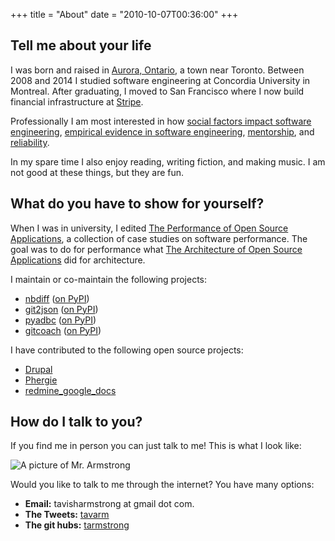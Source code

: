 +++
title = "About"
date = "2010-10-07T00:36:00"
+++

## Tell me about your life

I was born and raised in [Aurora, Ontario](http://en.wikipedia.org/wiki/Aurora,_Ontario), a town near Toronto. Between 2008 and 2014 I studied software engineering at Concordia University in Montreal. After graduating, I moved to San Francisco where I now build financial infrastructure at [Stripe](https://stripe.com).

Professionally I am most interested in how [social factors impact software engineering][conway], [empirical evidence in software engineering][twosolitudes], [mentorship][mentorship], and [reliability][reliability].

In my spare time I also enjoy reading, writing fiction, and making music. I am not good at these things, but they are fun.

[twosolitudes]: http://tavisharmstrong.com/2014/04/19/the-two-solitudes-for-hackers/

[conway]: https://en.wikipedia.org/wiki/Conway's_law

[mentorship]: http://tavisharmstrong.com/2015/07/26/what-they-didnt-teach-me-in-school/

[reliability]: http://tavisharmstrong.com/2016/12/21/building-for-reliability-feature-flags/

<!-- An out-of-date copy of my resume (.pdf) can be downloaded [here](http://tavisharmstrong.com/resume.pdf). -->

## What do you have to show for yourself?

When I was in university, I edited [The Performance of Open Source
Applications](http://aosabook.org/en/index.html), a collection of case studies
on software performance. The goal was to do for performance what [The
Architecture of Open Source Applications](http://aosabook.org/en/index.html)
did for architecture.

I maintain or co-maintain the following projects:

* [nbdiff](http://github.com/tarmstrong/nbdiff) ([on PyPI](http://pypi.python.org/pypi/nbdiff))
* [git2json](http://github.com/tarmstrong/git2json) ([on PyPI](http://pypi.python.org/pypi/git2json))
* [pyadbc](http://github.com/tarmstrong/pyadbc) ([on PyPI](http://pypi.python.org/pypi/pyadbc))
* [gitcoach](http://github.com/mhoye/gitcoach) ([on PyPI](http://pypi.python.org/pypi/gitcoach))

I have contributed to the following open source projects:

* [Drupal](http://drupal.org)
* [Phergie](http://github.com/phergie/phergie)
* [redmine_google_docs](http://github.com/evolvingweb/redmine_google_docs)

## How do I talk to you?

If you find me in person you can just talk to me! This is what I look like:

![A picture of Mr. Armstrong](http://tavisharmstrong.com/photos/tavish.jpg)

Would you like to talk to me through the internet? You have many options:

* **Email:** tavisharmstrong at gmail dot com.
* **The Tweets:** [tavarm](https://twitter.com/tavarm)
* **The git hubs:** [tarmstrong](https://github.com/tarmstrong)
